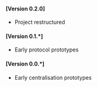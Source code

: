 #### [Version 0.2.0]
- Project restructured
#### [Version 0.1.*]
- Early protocol prototypes
#### [Version 0.0.*]
- Early centralisation prototypes